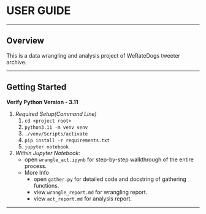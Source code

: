 # USER GUIDE
___
## Overview
This is a data wrangling and analysis project of WeRateDogs tweeter archive.
___
## Getting Started
**Verify Python Version - 3.11**
1. *Required Setup(Command Line)*
   1. `cd <project root>`
   2. `python3.11 -m venv venv`
   3. `./venv/Scripts/activate`
   4. `pip install -r requirements.txt`
   5. `jupyter notebook`
2. *Within Jupyter Notebook:*
   - open `wrangle_act.ipynb` for step-by-step walkthrough of the entire process. 
   - More Info
     - open `gather.py` for detailed code and docstring of gathering functions.
     - view `wrangle_report.md` for wrangling report.
     - view `act_report.md` for analysis report.
___







